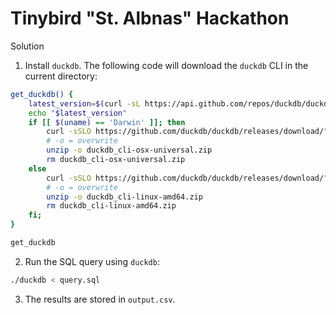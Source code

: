 # Tinybird "St. Albnas" Hackathon

Solution

1. Install `duckdb`. The following code will download the `duckdb` CLI in the current directory:

```bash
get_duckdb() {
    latest_version=$(curl -sL https://api.github.com/repos/duckdb/duckdb/releases/latest | jq -r ".tag_name")
    echo "$latest_version"
    if [[ $(uname) == 'Darwin' ]]; then
        curl -sSLO https://github.com/duckdb/duckdb/releases/download/"$latest_version"/duckdb_cli-osx-universal.zip
        # -o = overwrite
        unzip -o duckdb_cli-osx-universal.zip
        rm duckdb_cli-osx-universal.zip
    else
        curl -sSLO https://github.com/duckdb/duckdb/releases/download/"$latest_version"/duckdb_cli-linux-amd64.zip
        # -o = overwrite
        unzip -o duckdb_cli-linux-amd64.zip
        rm duckdb_cli-linux-amd64.zip
    fi;
}

get_duckdb
```

2. Run the SQL query using `duckdb`:

```bash
./duckdb < query.sql
```

3. The results are stored in `output.csv`.
